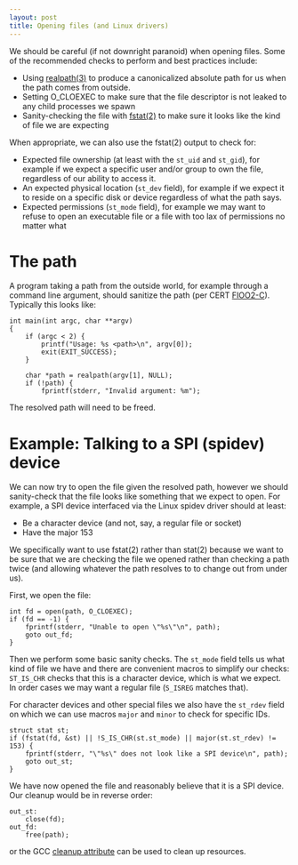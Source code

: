```yaml
---
layout: post
title: Opening files (and Linux drivers)
---
```


We should be careful (if not downright paranoid) when opening files. Some of
the recommended checks to perform and best practices include:

 * Using [realpath(3)](http://man7.org/linux/man-pages/man3/realpath.3.html) to produce a canonicalized absolute path for us when the path comes from outside.
 * Setting O\_CLOEXEC to make sure that the file descriptor is not leaked to any child processes we spawn
 * Sanity-checking the file with [fstat(2)](http://man7.org/linux/man-pages/man2/stat.2.html) to make sure it looks like the kind of file we are expecting

When appropriate, we can also use the fstat(2) output to check for:

 * Expected file ownership (at least with the `st_uid` and `st_gid`), for example if we expect a specific user and/or group to own the file, regardless of our ability to access it.
 * An expected physical location (`st_dev` field), for example if we expect it to reside on a specific disk or device regardless of what the path says.
 * Expected permissions (`st_mode` field), for example we may want to refuse to open an executable file or a file with too lax of permissions no matter what

# The path

A program taking a path from the outside world, for example through a command
line argument, should sanitize the path (per CERT [FIOO2-C](https://securecoding.cert.org/confluence/display/c/FIO02-C.+Canonicalize+path+names+originating+from+tainted+sources)).  Typically this looks like:

    int main(int argc, char **argv)
    {
        if (argc < 2) {
            printf("Usage: %s <path>\n", argv[0]);
            exit(EXIT_SUCCESS);
        }

        char *path = realpath(argv[1], NULL);
        if (!path) {
            fprintf(stderr, "Invalid argument: %m");

The resolved path will need to be freed.

# Example: Talking to a SPI (spidev) device

We can now try to open the file given the resolved path, however we should
sanity-check that the file looks like something that we expect to open.  For
example, a SPI device interfaced via the Linux spidev driver should at least:

* Be a character device (and not, say, a regular file or socket)
* Have the major 153

We specifically want to use fstat(2) rather than stat(2) because we want to
be sure that we are checking the file we opened rather than checking a path
twice (and allowing whatever the path resolves to to change out from under
us).

First, we open the file:

    int fd = open(path, O_CLOEXEC);
    if (fd == -1) {
        fprintf(stderr, "Unable to open \"%s\"\n", path);
        goto out_fd;
    }

Then we perform some basic sanity checks. The `st_mode` field tells us what
kind of file we have and there are convenient macros to simplify our checks:
`ST_IS_CHR` checks that this is a character device, which is what we expect.
In order cases we may want a regular file (`S_ISREG` matches that).

For character devices and other special files we also have the `st_rdev` field
on which we can use macros `major` and `minor` to check for specific IDs.

    struct stat st;
    if (fstat(fd, &st) || !S_IS_CHR(st.st_mode) || major(st.st_rdev) != 153) {
        fprintf(stderr, "\"%s\" does not look like a SPI device\n", path);
        goto out_st;
    }

We have now opened the file and reasonably believe that it is a SPI device.
Our cleanup would be in reverse order:

    out_st:
        close(fd);
    out_fd:
        free(path);

or the GCC [cleanup attribute](https://gcc.gnu.org/onlinedocs/gcc/Common-Variable-Attributes.html) can be used to clean up resources.

